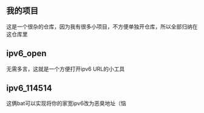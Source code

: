 ## 我的项目
这是一个很杂的仓库，因为我有很多小项目，不方便单独开仓库，所以全部归纳在这仓库里
## ipv6_open
无需多言，这就是一个方便打开ipv6 URL的小工具
## ipv6_114514
这俩bat可以实现将你的家宽ipv6改为恶臭地址（恼
